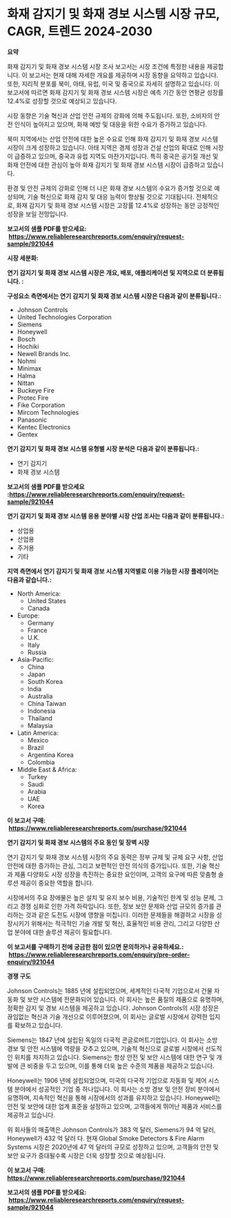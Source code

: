 <p><h1>화재 감지기 및 화재 경보 시스템 시장 규모, CAGR, 트렌드 2024-2030</h1></p><p><strong>요약</strong></p>
<p><p>화재 감지기 및 화재 경보 시스템 시장 조사 보고서는 시장 조건에 특정한 내용을 제공합니다. 이 보고서는 현재 대해 자세한 개요를 제공하며 시장 동향을 요약하고 있습니다. 또한, 지리적 분포를 북미, 아태, 유럽, 미국 및 중국으로 자세히 설명하고 있습니다. 이 보고서에 따르면 화재 감지기 및 화재 경보 시스템 시장은 예측 기간 동안 연평균 성장률 12.4%로 성장할 것으로 예상되고 있습니다.</p><p>시장 동향은 기술 혁신과 산업 안전 규제의 강화에 의해 주도됩니다. 또한, 소비자의 안전 인식이 높아지고 있으며, 화재 예방 및 대응을 위한 수요가 증가하고 있습니다.</p><p>북미 지역에서는 산업 안전에 대한 높은 수요로 인해 화재 감지기 및 화재 경보 시스템 시장이 크게 성장하고 있습니다. 아태 지역은 경제 성장과 건설 산업의 확대로 인해 시장이 급증하고 있으며, 중국과 유럽 지역도 마찬가지입니다. 특히 중국은 공기질 개선 및 화재 안전에 대한 관심이 높아 화재 감지기 및 화재 경보 시스템 시장이 급증하고 있습니다.</p><p>환경 및 안전 규제의 강화로 인해 더 나은 화재 경보 시스템의 수요가 증가할 것으로 예상되며, 기술 혁신으로 화재 감지 및 대응 능력이 향상될 것으로 기대됩니다. 전체적으로, 화재 감지기 및 화재 경보 시스템 시장은 고장률 12.4%로 성장하는 동안 긍정적인 성장을 보일 전망입니다.</p></p>
<p><strong>보고서의 샘플 PDF를 받으세요: &nbsp;<a href="https://www.reliableresearchreports.com/enquiry/request-sample/921044">https://www.reliableresearchreports.com/enquiry/request-sample/921044</a></strong></p>
<p><strong>시장 세분화:</strong></p>
<p><strong> 연기 감지기 및 화재 경보 시스템 시장은 개요, 배포, 애플리케이션 및 지역으로 더 분류됩니다. :</strong></p>
<p><strong>구성요소 측면에서는 연기 감지기 및 화재 경보 시스템 시장은 다음과 같이 분류됩니다.:</strong></p>
<p><ul><li>Johnson Controls</li><li>United Technologies Corporation</li><li>Siemens</li><li>Honeywell</li><li>Bosch</li><li>Hochiki</li><li>Newell Brands Inc.</li><li>Nohmi</li><li>Minimax</li><li>Halma</li><li>Nittan</li><li>Buckeye Fire</li><li>Protec Fire</li><li>Fike Corporation</li><li>Mircom Technologies</li><li>Panasonic</li><li>Kentec Electronics</li><li>Gentex</li></ul></p>
<p><strong> 연기 감지기 및 화재 경보 시스템 유형별 시장 분석은 다음과 같이 분류됩니다.:</strong></p>
<p><ul><li>연기 감지기</li><li>화재 경보 시스템</li></ul></p>
<p><strong>보고서의 샘플 PDF를 받으세요 :<a href="https://www.reliableresearchreports.com/enquiry/request-sample/921044">https://www.reliableresearchreports.com/enquiry/request-sample/921044</a></strong></p>
<p><strong> 연기 감지기 및 화재 경보 시스템 응용 분야별 시장 산업 조사는 다음과 같이 분류됩니다.:</strong></p>
<p><ul><li>상업용</li><li>산업용</li><li>주거용</li><li>기타</li></ul></p>
<p><strong>지역 측면에서 연기 감지기 및 화재 경보 시스템 지역별로 이용 가능한 시장 플레이어는 다음과 같습니다.:</strong></p>
<p><ul>
    <li>
        North America:
        <ul>
            <li>United States</li>
            <li>Canada</li>
        </ul>
    </li>
    <li>
        Europe:
        <ul>
            <li>Germany</li>
            <li>France</li>
            <li>U.K.</li>
            <li>Italy</li>
            <li>Russia</li>
        </ul>
    </li>
    <li>
        Asia-Pacific:
        <ul>
            <li>China</li>
            <li>Japan</li>
            <li>South Korea</li>
            <li>India</li>
            <li>Australia</li>
            <li>China Taiwan</li>
            <li>Indonesia</li>
            <li>Thailand</li>
            <li>Malaysia</li>
        </ul>
    </li>
    <li>
        Latin America:
        <ul>
            <li>Mexico</li>
            <li>Brazil</li>
            <li>Argentina Korea</li>
            <li>Colombia</li>
        </ul>
    </li>
    <li>
        Middle East & Africa:
        <ul>
            <li>Turkey</li>
            <li>Saudi</li>
            <li>Arabia</li>
            <li>UAE</li>
            <li>Korea</li>
        </ul>
    </li>
    </ul></p>
<p><strong>이 보고서 구매: &nbsp;<a href="https://www.reliableresearchreports.com/purchase/921044">https://www.reliableresearchreports.com/purchase/921044</a></strong></p>
<p><strong>연기 감지기 및 화재 경보 시스템의 주요 동인 및 장벽 시장</strong></p>
<p><p>연기 감지기 및 화재 경보 시스템 시장의 주요 동력은 정부 규제 및 규제 요구 사항, 산업 안전에 대한 증가하는 관심, 그리고 보편적인 안전 의식의 증가입니다. 또한, 기술 혁신과 제품 다양화도 시장 성장을 촉진하는 중요한 요인이며, 고객의 요구에 따른 맞춤형 솔루션 제공이 중요한 역할을 합니다.</p><p>시장에서의 주요 장애물은 높은 설치 및 유지 보수 비용, 기술적인 한계 및 성능 문제, 그리고 경쟁 심화로 인한 가격 하락입니다. 또한, 정보 보안 문제와 산업 규모의 증가를 관리하는 것과 같은 도전도 시장에 영향을 미칩니다. 이러한 문제들을 해결하고 시장을 성장시키기 위해서는 적극적인 기술 개발 및 혁신, 효율적인 비용 관리, 그리고 다양한 산업 분야에 대한 솔루션 제공이 필요합니다.</p></p>
<p><strong>이 보고서를 구매하기 전에 궁금한 점이 있으면 문의하거나 공유하세요.: &nbsp;<a href="https://www.reliableresearchreports.com/enquiry/pre-order-enquiry/921044">https://www.reliableresearchreports.com/enquiry/pre-order-enquiry/921044</a></strong></p>
<p><strong>경쟁 구도</strong></p>
<p><p>Johnson Controls는 1885 년에 설립되었으며, 세계적인 다국적 기업으로서 건물 자동화 및 보안 시스템에 전문화되어 있습니다. 이 회사는 높은 품질의 제품으로 유명하며, 정확한 감지 및 경보 시스템을 제공하고 있습니다. Johnson Controls의 시장 성장은 끊임없는 혁신과 기술 개선으로 이루어졌으며, 이 회사는 글로벌 시장에서 강력한 입지를 확보하고 있습니다.</p><p>Siemens는 1847 년에 설립된 독일의 다국적 콘글로머트기업입니다. 이 회사는 소방 경보 및 안전 시스템에 역량을 갖추고 있으며, 기술적 혁신으로 글로벌 시장에서 선도적인 위치를 차지하고 있습니다. Siemens는 항상 안전 및 보안 시스템에 대한 연구 및 개발에 큰 비중을 두고 있으며, 이를 통해 더욱 높은 수준의 제품을 제공하고 있습니다.</p><p>Honeywell는 1906 년에 설립되었으며, 미국의 다국적 기업으로 자동화 및 제어 시스템 분야에서 성공적인 기업 중 하나입니다. 이 회사는 소방 경보 및 안전 장비 분야에서 유명하며, 지속적인 혁신을 통해 시장에서의 성과를 유지하고 있습니다. Honeywell는 안전 및 보안에 대한 업계 표준을 설정하고 있으며, 고객들에게 뛰어난 제품과 서비스를 제공하고 있습니다.</p><p>위 회사들의 매출액은 Johnson Controls가 383 억 달러, Siemens가 94 억 달러, Honeywell가 432 억 달러 다. 현재 Global Smoke Detectors & Fire Alarm Systems 시장은 2020년에 47 억 달러의 규모로 성장하고 있으며, 고객들의 안전 및 보안 요구가 증대될수록 시장은 더욱 성장할 것으로 예상됩니다.</p></p>
<p><strong>이 보고서 구매: &nbsp; <a href="https://www.reliableresearchreports.com/purchase/921044">https://www.reliableresearchreports.com/purchase/921044</a></strong></p>
<p><strong>보고서의 샘플 PDF를 받으세요: &nbsp;<a href="https://www.reliableresearchreports.com/enquiry/request-sample/921044">https://www.reliableresearchreports.com/enquiry/request-sample/921044</a></strong><strong></strong></p>
<p>&nbsp;</p>
